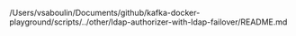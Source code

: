 /Users/vsaboulin/Documents/github/kafka-docker-playground/scripts/../other/ldap-authorizer-with-ldap-failover/README.md